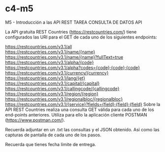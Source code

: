 # c4-m5

M5 - Introducción a las API REST
TAREA CONSULTA DE DATOS API

La API gratuita REST Countries (https://restcountries.com/) tiene configurados las URI para el GET de cada uno de los siguientes endpoints:

https://restcountries.com/v3.1/all
https://restcountries.com/v3.1/name/{name}
https://restcountries.com/v3.1/name/{name}?fullText=true
https://restcountries.com/v3.1/alpha/{code}
https://restcountries.com/v3.1/alpha?codes={code};{code};{code}
https://restcountries.com/v3.1/currency/{currency}
https://restcountries.com/v3.1/lang/{et}
https://restcountries.com/v3.1/capital/{capital}
https://restcountries.com/v3.1/callingcode/{callingcode}
https://restcountries.com/v3.1/region/{region}
https://restcountries.com/v3.1/regionalbloc/{regionalbloc}
https://restcountries.com/v3.1/{service}?fields={field};{field};{field}
Sobre la API REST Countries realiza una consulta GET válida para cada uno de los end-points anteriores. Utiliza para ello la aplicación cliente POSTMAN (https://www.postman.com/).

Recuerda adjuntar en un .txt las consultas y el JSON obtenido. Así como las capturas de pantalla de cada uno de los pasos.

Recuerda que tienes fecha límite de entrega. 
